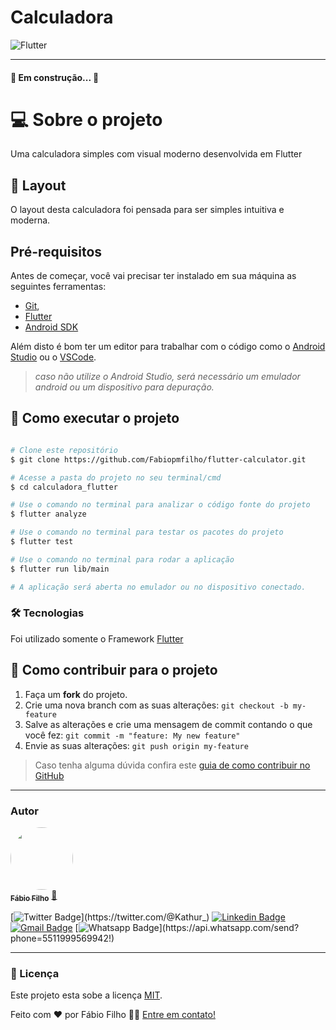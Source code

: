 # Calculadora
![Flutter](https://img.shields.io/badge/Flutter-%2302569B.svg?style=for-the-badge&logo=Flutter&logoColor=white)

---

#### 🚧  Em construção...  🚧
# 💻 Sobre o projeto
Uma calculadora simples com visual moderno desenvolvida em Flutter


## 🎨 Layout

O layout desta calculadora foi pensada para ser simples intuitiva e moderna.

## Pré-requisitos
Antes de começar, você vai precisar ter instalado em sua máquina as seguintes ferramentas:
 - [Git](https://git-scm.com), 
 - [Flutter](https://flutter.dev/docs/get-started/install)
 - [Android SDK](https://developer.android.com/studio)

Além disto é bom ter um editor para trabalhar com o código como o [Android Studio](https://developer.android.com/studio) ou o [VSCode](https://code.visualstudio.com/).

> *caso não utilize o Android Studio, será necessário um emulador android ou um dispositivo para depuração.*

## 🚀 Como executar o projeto
```bash

# Clone este repositório
$ git clone https://github.com/Fabiopmfilho/flutter-calculator.git

# Acesse a pasta do projeto no seu terminal/cmd
$ cd calculadora_flutter

# Use o comando no terminal para analizar o código fonte do projeto
$ flutter analyze

# Use o comando no terminal para testar os pacotes do projeto
$ flutter test

# Use o comando no terminal para rodar a aplicação
$ flutter run lib/main

# A aplicação será aberta no emulador ou no dispositivo conectado.
```

### 🛠 Tecnologias
Foi utilizado somente o Framework [Flutter](https://flutter.dev/docs/get-started/install)

## 💪 Como contribuir para o projeto

1. Faça um **fork** do projeto.
2. Crie uma nova branch com as suas alterações: `git checkout -b my-feature`
3. Salve as alterações e crie uma mensagem de commit contando o que você fez: `git commit -m "feature: My new feature"`
4. Envie as suas alterações: `git push origin my-feature`
> Caso tenha alguma dúvida confira este [guia de como contribuir no GitHub](./CONTRIBUTING.md)


----------------------------------------------------------------
### Autor
<a href="https://github.com/Fabiopmfilho">
 <img style="border-radius: 50%;" src="https://avatars.githubusercontent.com/u/37713768?s=400&u=5ae234755a07a41c40e5c9ab0b91c3eb26fd42e9&v=4" width="100px;" alt=""/>
 <br />
 <sub><b>Fábio Filho</b></sub></a> <a href="https://github.com/Fabiopmfilho" title="Rocketseat">🚀</a>
 <br />

[![Twitter Badge](https://img.shields.io/badge/-@Kathur_-1ca0f1?style=flat-square&labelColor=1ca0f1&logo=twitter&logoColor=white&link=https://twitter.com/@Kathur_)](https://twitter.com/@Kathur_) [![Linkedin Badge](https://img.shields.io/badge/-Fábio-blue?style=flat-square&logo=Linkedin&logoColor=white&link=https://www.linkedin.com/in/fabiopmfilho/)](https://www.linkedin.com/in/fabiopmfilho/) [![Gmail Badge](https://img.shields.io/badge/-fabiopmfilho@gmail.com-c14438?style=flat-square&logo=Gmail&logoColor=white&link=mailto:fabiopmfilho@gmail.com)](mailto:fabiopmfilho@gmail.com) [![Whatsapp Badge](https://img.shields.io/badge/-Whatsapp-4CA143?style=flat-square&labelColor=4CA143&logo=whatsapp&logoColor=white&link=https://api.whatsapp.com/send?phone=5522988498559!)](https://api.whatsapp.com/send?phone=5511999569942!)

---

### 📝 Licença

Este projeto esta sobe a licença [MIT](./LICENSE).

Feito com ❤️ por Fábio Filho 👋🏽 [Entre em contato!](https://www.linkedin.com/in/fabiopmfilho/)